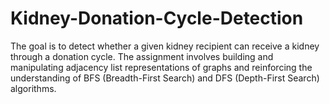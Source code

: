 # Kidney-Donation-Cycle-Detection
The goal is to detect whether a given kidney recipient can receive a kidney through a donation cycle. The assignment involves building and manipulating adjacency list representations of graphs and reinforcing the understanding of BFS (Breadth-First Search) and DFS (Depth-First Search) algorithms.
